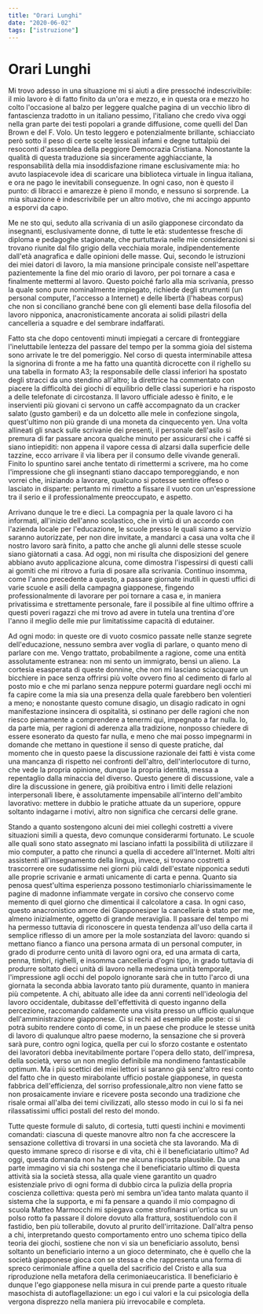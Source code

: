 ```yaml
---
title: "Orari Lunghi"
date: "2020-06-02"
tags: ["istruzione"]
---
```


# Orari Lunghi

Mi trovo adesso in una situazione mi si aiuti a dire
pressoché indescrivibile: il mio lavoro è di fatto finito da
un'ora e mezzo, e in questa ora e mezzo ho colto
l'occasione al balzo per leggere qualche pagina di un
vecchio libro di fantascienza tradotto in un italiano
pessimo, l'italiano che credo viva oggi nella gran parte
dei testi popolari a grande diffusione, come quelli del
Dan Brown e del F. Volo. Un testo leggero e
potenzialmente brillante, schiacciato però sotto il peso di
certe scelte lessicali infami e degne tuttalpiù dei
resoconti d'assemblea della peggiore Democrazia
Cristiana. Nonostante la qualità di questa traduzione sia
sinceramente agghiacciante, la responsabilità della mia
insoddisfazione rimane esclusivamente mia: ho avuto laspiacevole idea di scaricare una biblioteca virtuale in
lingua italiana, e ora ne pago le inevitabili conseguenze.
In ogni caso, non è questo il punto: di libracci e
amarezze è pieno il mondo, e nessuno si sorprende. La
mia situazione è indescrivibile per un altro motivo, che
mi accingo appunto a esporvi da capo.

Me ne sto qui, seduto alla scrivania di un asilo
giapponese circondato da insegnanti, esclusivamente
donne, di tutte le età: studentesse fresche di diploma e
pedagoghe stagionate, che purtuttavia nelle mie
considerazioni si trovano riunite dal filo grigio della
vecchiaia morale, indipendentemente dall'età anagrafica
e dalle opinioni delle masse. Qui, secondo le istruzioni
dei miei datori di lavoro, la mia mansione principale
consiste nell'aspettare pazientemente la fine del mio
orario di lavoro, per poi tornare a casa e finalmente
mettermi al lavoro. Questo poiché farlo alla mia
scrivania, presso la quale sono pure nominalmente
impiegato, richiede degli strumenti (un personal
computer, l'accesso a Internet) e delle libertà (l'habeas
corpus) che non si conciliano granché bene con gli
elementi base della filosofia del lavoro nipponica,
anacronisticamente ancorata ai solidi pilastri della
cancelleria a squadre e del sembrare indaffarati.

Fatto sta che dopo centoventi minuti impiegati a cercare
di fronteggiare l'ineluttabile lentezza del passare del
tempo per la somma gioia del sistema sono arrivate le tre
del pomeriggio. Nel corso di questa interminabile attesa
la signorina di fronte a me ha fatto una quantità dicrocette con il righello su una tabella in formato A3; la
responsabile delle classi inferiori ha spostato degli
stracci da uno stendino all'altro; la direttrice ha
commentato con piacere la difficoltà dei giochi di
equilibrio delle classi superiori e ha risposto a delle
telefonate di circostanza. Il lavoro ufficiale adesso è
finito, e le inservienti più giovani ci servono un caffè
accompagnato da un cracker salato (gusto gamberi) e da
un dolcetto alle mele in confezione singola, quest'ultimo
non più grande di una moneta da cinquecento yen. Una
volta allineati gli snack sulle scrivanie dei presenti, il
personale dell'asilo si premura di far passare ancora
qualche minuto per assicurarsi che i caffé si siano
intiepiditi: non appena il vapore cessa di alzarsi dalla
superficie delle tazzine, ecco arrivare il via libera per il
consumo delle vivande generali. Finito lo spuntino sarei
anche tentato di rimettermi a scrivere, ma ho come
l'impressione che gli insegnanti stiano daccapo
temporeggiando, e non vorrei che, iniziando a lavorare,
qualcuno si potesse sentire offeso o lasciato in disparte:
pertanto mi rimetto a fissare il vuoto con un'espressione
tra il serio e il professionalmente preoccupato, e aspetto.

Arrivano dunque le tre e dieci. La compagnia per la
quale lavoro ci ha informati, all'inizio dell'anno
scolastico, che in virtù di un accordo con l'azienda locale
per l'educazione, le scuole presso le quali siamo a
servizio saranno autorizzate, per non dire invitate, a
mandarci a casa una volta che il nostro lavoro sarà finito,
a patto che anche gli alunni delle stesse scuole siano giàtornati a casa. Ad oggi, non mi risulta che disposizioni
del genere abbiano avuto applicazione alcuna, come
dimostra l'ispessirsi di questi calli ai gomiti che mi
ritrovo a furia di posare alla scrivania. Continuo
insomma, come l'anno precedente a questo, a passare
giornate inutili in questi uffici di varie scuole e asili della
campagna giapponese, fingendo professionalmente di
lavorare per poi tornare a casa e, in maniera privatissima
e strettamente personale, fare il possibile al fine ultimo
offrire a questi poveri ragazzi che mi trovo ad avere in
tutela una trentina d'ore l'anno il meglio delle mie pur
limitatissime capacità di edutainer.

Ad ogni modo: in queste ore di vuoto cosmico passate
nelle stanze segrete dell'educazione, nessuno sembra
aver voglia di parlare, o quanto meno di parlare con me.
Vengo trattato, probabilmente a ragione, come una entità
assolutamente estranea: non mi sento un immigrato,
bensì un alieno. La cortesia esasperata di queste donnine,
che non mi lasciano sciacquare un bicchiere in pace
senza offrirsi più volte ovvero fino al cedimento di farlo
al posto mio e che mi parlano senza neppure potermi
guardare negli occhi mi fa capire come la mia sia una
presenza della quale farebbero ben volentieri a meno; e
nonostante questo comune disagio, un disagio radicato in
ogni manifestazione insincera di ospitalità, si ostinano
per delle ragioni che non riesco pienamente a
comprendere a tenermi qui, impegnato a far nulla. Io, da
parte mia, per ragioni di aderenza alla tradizione, nonposso chiedere di essere esonerato da questo far nulla, e
meno che mai posso impegnarmi in domande che
mettano in questione il senso di queste pratiche, dal
momento che in questo paese la discussione razionale
dei fatti è vista come una mancanza di rispetto nei
confronti dell'altro, dell'interlocutore di turno, che vede
la propria opinione, dunque la propria identità, messa a
repentaglio dalla minaccia del diverso. Questo genere di
discussione, vale a dire la discussione in genere, già
proibitiva entro i limiti delle relazioni interpersonali
libere, è assolutamente impensabile all'interno
dell'ambito lavorativo: mettere in dubbio le pratiche
attuate da un superiore, oppure soltanto indagarne i
motivi, altro non significa che cercarsi delle grane.

Stando a quanto sostengono alcuni dei miei colleghi
costretti a vivere situazioni simili a questa, devo
comunque considerarmi fortunato. Le scuole alle quali
sono stato assegnato mi lasciano infatti la possibilità di
utilizzare il mio computer, a patto che rinunci a quella di
accedere all'Internet.
Molti altri assistenti all'insegnamento della lingua, invece, si trovano costretti
a trascorrere ore sudatissime nei giorni più caldi
dell'estate nipponica seduti alle proprie scrivanie e
armati unicamente di carta e penna. Quanto sia penosa
quest'ultima
esperienza
possono
testimoniarlo
chiarissimamente le pagine di madonne infiammate
vergate in corsivo che conservo come memento di quel
giorno che dimenticai il calcolatore a casa.
In ogni caso, questo anacronistico amore dei Giapponesiper la cancelleria è stato per me, almeno inizialmente,
oggetto di grande meraviglia. Il passare del tempo mi ha
permesso tuttavia di riconoscere in questa tendenza
all'uso della carta il semplice riflesso di un amore per la
mole sostanziata del lavoro: quando si mettano fianco a
fianco una persona armata di un personal computer, in
grado di produrre cento unità di lavoro ogni ora, ed una
armata di carta, penna, timbri, righelli, e insomma
cancelleria d'ogni tipo, in grado tuttavia di produrre
soltato dieci unità di lavoro nella medesima unità
temporale, l'impressione agli occhi del popolo ignorante
sarà che in tutto l'arco di una giornata la seconda abbia
lavorato tanto più duramente, quanto in maniera più
competente. A chi, abituato alle idee da anni correnti
nell'ideologia del lavoro occidentale, dubitasse
dell'effettività di questo inganno della percezione,
raccomando caldamente una visita presso un ufficio
qualunque dell'amministrazione giapponese. Ci si rechi
ad esempio alle poste: ci si potrà subito rendere conto di
come, in un paese che produce le stesse unità di lavoro
di qualunque altro paese moderno, la sensazione che si
proverà sarà pure, contro ogni logica, quella per cui lo
sforzo costante e ostentato dei lavoratori debba
inevitabilmente portare l'opera dello stato, dell'impresa,
della società, verso un non meglio definibile ma
nondimeno fantasticabile optimum. Ma i più scettici dei
miei lettori si saranno già senz'altro resi conto del fatto
che in questo mirabolante ufficio postale giapponese, in
questa fabbrica dell'efficienza, del sorriso professionale,altro non viene fatto se non prosaicamente inviare e
ricevere posta secondo una tradizione che risale ormai
all'alba dei temi civilizzati, allo stesso modo in cui lo si
fa nei rilassatissimi uffici postali del resto del mondo.

Tutte queste formule di saluto, di cortesia, tutti questi
inchini e movimenti comandati: ciascuna di queste
manovre altro non fa che accrescere la sensazione
collettiva di trovarsi in una società che sta lavorando. Ma
di questo immane spreco di risorse e di vita, chi è il
beneficiatario ultimo? Ad oggi, questa domanda non ha
per me alcuna risposta plausibile. Da una parte
immagino vi sia chi sostenga che il beneficiatario ultimo
di questa attività sia la società stessa, alla quale viene
garantito un quadro esistenziale privo di ogni forma di
dubbio circa la pulizia della propria coscienza collettiva:
questa però mi sembra un'idea tanto malata quanto il
sistema che la supporta, e mi fa pensare a quando il mio
compagno di scuola Matteo Marmocchi mi spiegava
come strofinarsi un'ortica su un polso rotto fa passare il
dolore dovuto alla frattura, sostituendolo con il fastidio,
ben più tollerabile, dovuto al prurito dell'irritazione.
Dall'altra penso a chi, interpretando questo
comportamento entro uno schema tipico della teoria dei
giochi, sostiene che non vi sia un beneficiario assoluto,
bensì soltanto un beneficiario interno a un gioco
determinato, che è quello che la società giapponese gioca
con se stessa e che rappresenta una forma di spreco
cerimoniale affine a quella del sacrificio del Cristo e alla
sua riproduzione nella metafora della cerimoniaeucaristica. Il beneficiario è dunque l'ego giapponese
nella misura in cui prende parte a questo rituale
masochista di autoflagellazione: un ego i cui valori e la
cui psicologia della vergona disprezzo nella maniera più
irrevocabile e completa.

